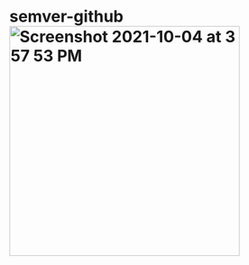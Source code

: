 # semver-github<img width="408" alt="Screenshot 2021-10-04 at 3 57 53 PM" src="https://user-images.githubusercontent.com/6756445/135874657-3a0dbcbd-4a5d-409a-8582-81abe12afb3e.png">
